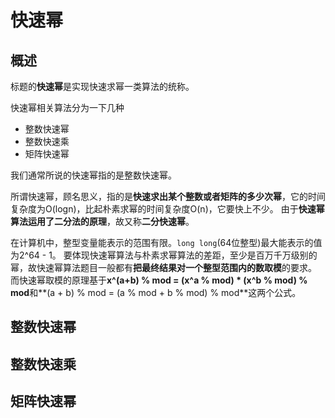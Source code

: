 # 快速幂

## 概述

标题的**快速幂**是实现快速求幂一类算法的统称。

快速幂相关算法分为一下几种

* 整数快速幂
* 整数快速乘
* 矩阵快速幂

我们通常所说的快速幂指的是整数快速幂。

所谓快速幂，顾名思义，指的是**快速求出某个整数或者矩阵的多少次幂**，它的时间复杂度为O(logn)，比起朴素求幂的时间复杂度O(n)，它要快上不少。
由于**快速幂算法运用了二分法的原理**，故又称**二分快速幂**。

在计算机中，整型变量能表示的范围有限。`long long`(64位整型)最大能表示的值为2^64 - 1。
要体现快速幂算法与朴素求幂算法的差距，至少是百万千万级别的幂，故快速幂算法题目一般都有**把最终结果对一个整型范围内的数取模**的要求。
而快速幂取模的原理基于**x^(a+b) % mod = (x^a % mod) * (x^b % mod) % mod**和**(a + b) % mod = (a % mod + b % mod) % mod**这两个公式。

## 整数快速幂

## 整数快速乘

## 矩阵快速幂
